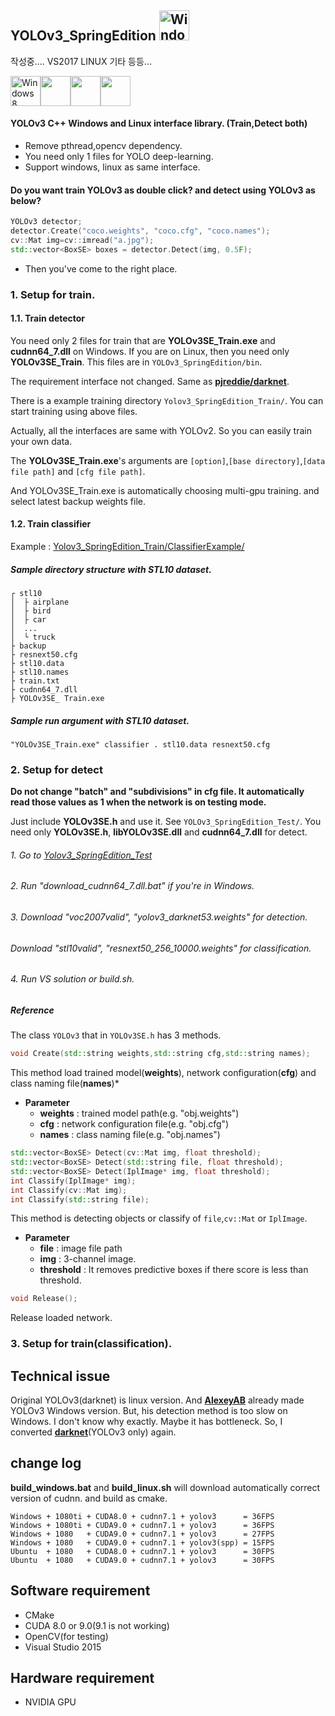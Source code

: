 YOLOv3_SpringEdition <img src="https://i.imgur.com/oYejfWp.png" title="Windows8" width="48">
--------------------------------------------------------------------------------------------


작성중....
VS2017
LINUX
기타 등등...

<img src="https://i.imgur.com/ElCyyzT.png" title="Windows8" width="48"><img src="https://i.imgur.com/O5bye0l.png" width="48"><img src="https://i.imgur.com/kmfOMZz.png" width="48"><img src="https://i.imgur.com/6OT8yM9.png" width="48">

#### YOLOv3 C++ Windows and Linux interface library. (Train,Detect both)

-	Remove pthread,opencv dependency.
-	You need only 1 files for YOLO deep-learning.
-	Support windows, linux as same interface.

#### Do you want train YOLOv3 as double click? and detect using YOLOv3 as below?

```cpp
YOLOv3 detector;
detector.Create("coco.weights", "coco.cfg", "coco.names");
cv::Mat img=cv::imread("a.jpg");
std::vector<BoxSE> boxes = detector.Detect(img, 0.5F);
```

-	Then you've come to the right place.

### 1. Setup for train.

#### 1.1. Train detector
You need only 2 files for train that are **YOLOv3SE_Train.exe** and **cudnn64_7.dll** on Windows. If you are on Linux, then you need only **YOLOv3SE_Train**. This files are in `YOLOv3_SpringEdition/bin`.

The requirement interface not changed. Same as **[pjreddie/darknet](https://github.com/pjreddie/darknet)**.

There is a example training directory `Yolov3_SpringEdition_Train/`. You can start training using above files.

Actually, all the interfaces are same with YOLOv2. So you can easily train your own data.

The **YOLOv3SE_Train.exe**'s arguments are `[option]`,`[base directory]`,`[data file path]` and `[cfg file path]`.

And YOLOv3SE_Train.exe is automatically choosing multi-gpu training. and select latest backup weights file.

#### 1.2. Train classifier
Example : [Yolov3_SpringEdition_Train/ClassifierExample/](Yolov3_SpringEdition_Train/ClassifierExample/)

##### Sample directory structure with STL10 dataset.
```
┌ stl10
│  ├ airplane
│  ├ bird
│  ├ car
│  ...
│  └ truck
├ backup
├ resnext50.cfg
├ stl10.data
├ stl10.names
├ train.txt
├ cudnn64_7.dll
├ YOLOv3SE_ Train.exe
```
##### Sample run argument with STL10 dataset.
```
"YOLOv3SE_Train.exe" classifier . stl10.data resnext50.cfg
```

### 2. Setup for detect

**Do not change "batch" and "subdivisions" in cfg file. It automatically read those values as 1 when the network is on testing mode.**

Just include **YOLOv3SE.h** and use it. See `YOLOv3_SpringEdition_Test/`. You need only **YOLOv3SE.h**, **libYOLOv3SE.dll** and **cudnn64_7.dll** for detect.

###### 1. Go to [Yolov3_SpringEdition_Test](Yolov3_SpringEdition_Test)
###### 2. Run "download_cudnn64_7.dll.bat" if you're in Windows.
###### 3. Download "voc2007valid", "yolov3_darknet53.weights" for detection.
###### Download "stl10valid", "resnext50_256_10000.weights" for classification.
###### 4. Run VS solution or build.sh.

##### Reference

The class `YOLOv3` that in `YOLOv3SE.h` has 3 methods.

```cpp
void Create(std::string weights,std::string cfg,std::string names);
```

This method load trained model(**weights**), network configuration(**cfg**) and class naming file(**names**\)*

* **Parameter**
	* **weights** : trained model path(e.g. "obj.weights") 
	* **cfg** : network configuration file(e.g. "obj.cfg") 
	* **names** : class naming file(e.g. "obj.names")

```cpp
std::vector<BoxSE> Detect(cv::Mat img, float threshold);
std::vector<BoxSE> Detect(std::string file, float threshold);
std::vector<BoxSE> Detect(IplImage* img, float threshold);
int Classify(IplImage* img);
int Classify(cv::Mat img);
int Classify(std::string file);
```

This method is detecting objects or classify of `file`,`cv::Mat` or `IplImage`.
* **Parameter** 
	* **file** : image file path 
	* **img** : 3-channel image. 
	* **threshold** : It removes predictive boxes if there score is less than threshold.


```cpp
void Release();
```
Release loaded network.

### 3. Setup for train(classification).





Technical issue
---------------

Original YOLOv3(darknet) is linux version. And **[AlexeyAB](https://github.com/AlexeyAB/darknet)** already made YOLOv3 Windows version. But, his detection method is too slow on Windows. I don't know why exactly. Maybe it has bottleneck. So, I converted **[darknet](https://github.com/pjreddie/darknet)**(YOLOv3 only) again.

change log
----------

**build_windows.bat** and **build_linux.sh** will download automatically correct version of cudnn. and build as cmake.

```
Windows + 1080ti + CUDA8.0 + cudnn7.1 + yolov3      = 36FPS
Windows + 1080ti + CUDA9.0 + cudnn7.1 + yolov3      = 36FPS
Windows + 1080   + CUDA9.0 + cudnn7.1 + yolov3      = 27FPS
Windows + 1080   + CUDA9.0 + cudnn7.1 + yolov3(spp) = 15FPS
Ubuntu  + 1080   + CUDA8.0 + cudnn7.1 + yolov3      = 30FPS
Ubuntu  + 1080   + CUDA9.0 + cudnn7.1 + yolov3      = 30FPS
```

Software requirement
--------------------

-	CMake
-	CUDA 8.0 or 9.0(9.1 is not working)
-	OpenCV(for testing)
-	Visual Studio 2015

Hardware requirement
--------------------

-	NVIDIA GPU
